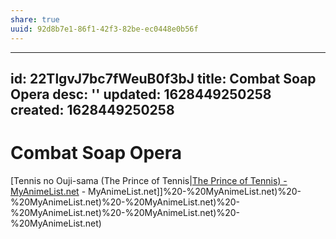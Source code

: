 ```yaml
---
share: true
uuid: 92d8b7e1-86f1-42f3-82be-ec0448e0b56f
---
```

---
id: 22TlgvJ7bc7fWeuB0f3bJ
title: Combat Soap Opera
desc: ''
updated: 1628449250258
created: 1628449250258
---
# Combat Soap Opera
[Tennis no Ouji-sama (The Prince of Tennis|[The Prince of Tennis) - MyAnimeList.net](/undefined) - MyAnimeList.net]]%20-%20MyAnimeList.net)%20-%20MyAnimeList.net)%20-%20MyAnimeList.net)%20-%20MyAnimeList.net)%20-%20MyAnimeList.net)%20-%20MyAnimeList.net)
